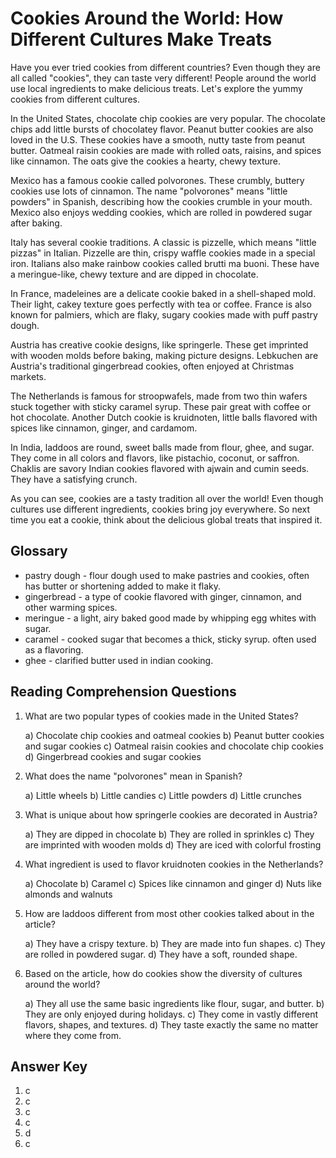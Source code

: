 # Cookies Around the World: How Different Cultures Make Treats

Have you ever tried cookies from different countries? Even though they are all called "cookies", they can taste very different! People around the world use local ingredients to make delicious treats. Let's explore the yummy cookies from different cultures.

In the United States, chocolate chip cookies are very popular. The chocolate chips add little bursts of chocolatey flavor. Peanut butter cookies are also loved in the U.S. These cookies have a smooth, nutty taste from peanut butter. Oatmeal raisin cookies are made with rolled oats, raisins, and spices like cinnamon. The oats give the cookies a hearty, chewy texture.

Mexico has a famous cookie called polvorones. These crumbly, buttery cookies use lots of cinnamon. The name "polvorones" means "little powders" in Spanish, describing how the cookies crumble in your mouth. Mexico also enjoys wedding cookies, which are rolled in powdered sugar after baking.

Italy has several cookie traditions. A classic is pizzelle, which means "little pizzas" in Italian. Pizzelle are thin, crispy waffle cookies made in a special iron. Italians also make rainbow cookies called brutti ma buoni. These have a meringue-like, chewy texture and are dipped in chocolate.

In France, madeleines are a delicate cookie baked in a shell-shaped mold. Their light, cakey texture goes perfectly with tea or coffee. France is also known for palmiers, which are flaky, sugary cookies made with puff pastry dough.

Austria has creative cookie designs, like springerle. These get imprinted with wooden molds before baking, making picture designs. Lebkuchen are Austria's traditional gingerbread cookies, often enjoyed at Christmas markets.

The Netherlands is famous for stroopwafels, made from two thin wafers stuck together with sticky caramel syrup. These pair great with coffee or hot chocolate. Another Dutch cookie is kruidnoten, little balls flavored with spices like cinnamon, ginger, and cardamom.

In India, laddoos are round, sweet balls made from flour, ghee, and sugar. They come in all colors and flavors, like pistachio, coconut, or saffron. Chaklis are savory Indian cookies flavored with ajwain and cumin seeds. They have a satisfying crunch.

As you can see, cookies are a tasty tradition all over the world! Even though cultures use different ingredients, cookies bring joy everywhere. So next time you eat a cookie, think about the delicious global treats that inspired it.

## Glossary

- pastry dough - flour dough used to make pastries and cookies, often has butter or shortening added to make it flaky.
- gingerbread - a type of cookie flavored with ginger, cinnamon, and other warming spices.
- meringue - a light, airy baked good made by whipping egg whites with sugar.
- caramel - cooked sugar that becomes a thick, sticky syrup. often used as a flavoring.
- ghee - clarified butter used in indian cooking.

## Reading Comprehension Questions

1. What are two popular types of cookies made in the United States?

   a) Chocolate chip cookies and oatmeal cookies
   b) Peanut butter cookies and sugar cookies
   c) Oatmeal raisin cookies and chocolate chip cookies
   d) Gingerbread cookies and sugar cookies

2. What does the name "polvorones" mean in Spanish?

   a) Little wheels
   b) Little candies
   c) Little powders
   d) Little crunches

3. What is unique about how springerle cookies are decorated in Austria?

   a) They are dipped in chocolate
   b) They are rolled in sprinkles
   c) They are imprinted with wooden molds
   d) They are iced with colorful frosting

4. What ingredient is used to flavor kruidnoten cookies in the Netherlands?

   a) Chocolate
   b) Caramel
   c) Spices like cinnamon and ginger
   d) Nuts like almonds and walnuts

5. How are laddoos different from most other cookies talked about in the article?

   a) They have a crispy texture.
   b) They are made into fun shapes.
   c) They are rolled in powdered sugar.
   d) They have a soft, rounded shape.

6. Based on the article, how do cookies show the diversity of cultures around the world?

   a) They all use the same basic ingredients like flour, sugar, and butter.
   b) They are only enjoyed during holidays.
   c) They come in vastly different flavors, shapes, and textures.
   d) They taste exactly the same no matter where they come from.

## Answer Key

1. c
2. c
3. c
4. c
5. d
6. c
